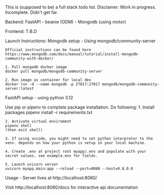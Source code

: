 This is (supposed to be) a full stack todo list.
Disclamer: Work in progress. Incomplete. Didn't get far.

Backend:
FastAPI - beanie (ODM) - Mongodb (using motor)

Frontend:
T.B.D


Launch Instructions:
  Mongodb setup - 
    Using mongodb/community-server

    Official instructions can be found here
    https://www.mongodb.com/docs/manual/tutorial/install-mongodb-community-with-docker/

    1. Pull mongodb docker image
    docker pull mongodb/mongodb-community-server

    2. Run image as container for local dev
    docker run -d --name mongodb -p 27017:27017 mongodb/mongodb-community-server:latest

FastAPI setup - 
  using python 3.12

  Use pip or pipenv to complete package installation.
  Do following:
    1. Install packages 
    pipenv install -r requirements.txt
    
    2. Activate virtual enviroment
    pipenv shell
    (then exit shell)
    
    3. If using vscode, you might need to set python interpretor to the venv. depends on how your python is setup in your local machine.

    4. Create .env at project root myapp/.env and populate with your secret values. see example.env for fields.

    5. Launch uvicorn server
    uvicorn myapp.main:app --reload --port=8080 --host=0.0.0.0


Usage - 
  Server lives at http://localhost:8080/

  Visit http://localhost:8080/docs for interactive api documentation
  
  
    
  
